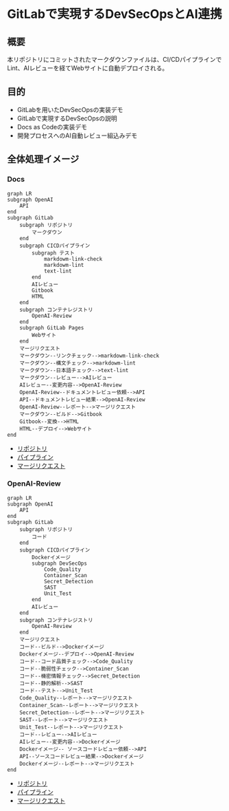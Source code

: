 # GitLabで実現するDevSecOpsとAI連携

## 概要

本リポジトリにコミットされたマークダウンファイルは、CI/CDパイプラインでLint、AIレビューを経てWebサイトに自動デプロイされる。

## 目的

- GitLabを用いたDevSecOpsの実装デモ
- GitLabで実現するDevSecOpsの説明
- Docs as Codeの実装デモ
- 開発プロセスへのAI自動レビュー組込みデモ

## 全体処理イメージ

### Docs

```mermaid
graph LR
subgraph OpenAI
    API
end
subgraph GitLab
    subgraph リポジトリ
        マークダウン
    end
    subgraph CICDパイプライン
        subgraph テスト
            markdowm-link-check
            markdowm-lint
            text-lint
        end
        AIレビュー
        Gitbook
        HTML
    end
    subgraph コンテナレジストリ
        OpenAI-Review
    end
    subgraph GitLab Pages
        Webサイト
    end
    マージリクエスト
    マークダウン--リンクチェック-->markdowm-link-check
    マークダウン--構文チェック-->markdowm-lint
    マークダウン--日本語チェック-->text-lint
    マークダウン--レビュー-->AIレビュー
    AIレビュー--変更内容-->OpenAI-Review
    OpenAI-Review--ドキュメントレビュー依頼-->API
    API--ドキュメントレビュー結果-->OpenAI-Review
    OpenAI-Review--レポート-->マージリクエスト
    マークダウン--ビルド-->Gitbook
    Gitbook--変換-->HTML
    HTML--デプロイ-->Webサイト
end
```

- [リポジトリ](https://gitlab.com/taku-miyanaga/docs)
- [パイプライン](https://gitlab.com/taku-miyanaga/docs/-/pipelines/1061807587)
- [マージリクエスト](https://gitlab.com/taku-miyanaga/docs/-/merge_requests/1)

### OpenAI-Review

```mermaid
graph LR
subgraph OpenAI
    API
end
subgraph GitLab
    subgraph リポジトリ
        コード
    end
    subgraph CICDパイプライン
        Dockerイメージ
        subgraph DevSecOps
            Code_Quality
            Container_Scan
            Secret_Detection
            SAST
            Unit_Test
        end
        AIレビュー
    end
    subgraph コンテナレジストリ
        OpenAI-Review
    end
    マージリクエスト
    コード--ビルド-->Dockerイメージ
    Dockerイメージ--デプロイ-->OpenAI-Review
    コード--コード品質チェック-->Code_Quality
    コード--脆弱性チェック-->Container_Scan
    コード--機密情報チェック-->Secret_Detection
    コード--静的解析-->SAST
    コード--テスト-->Unit_Test
    Code_Quality--レポート-->マージリクエスト
    Container_Scan--レポート-->マージリクエスト
    Secret_Detection--レポート-->マージリクエスト
    SAST--レポート-->マージリクエスト
    Unit_Test--レポート-->マージリクエスト
    コード--レビュー-->AIレビュー
    AIレビュー--変更内容-->Dockerイメージ
    Dockerイメージ-- ソースコードレビュー依頼-->API
    API--ソースコードレビュー結果-->Dockerイメージ
    Dockerイメージ--レポート-->マージリクエスト
end
```

- [リポジトリ](https://gitlab.com/taku-miyanaga/openai-review)
- [パイプライン](https://gitlab.com/taku-miyanaga/openai-review/-/pipelines/1061803197)
- [マージリクエスト](https://gitlab.com/taku-miyanaga/openai-review/-/merge_requests/1)
